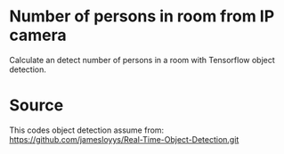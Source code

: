 # Number of persons in room from IP camera
Calculate an detect number of persons in a room with Tensorflow object detection.


# Source
This codes object detection assume from:
 https://github.com/jamesloyys/Real-Time-Object-Detection.git
